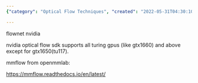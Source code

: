 ```yaml
---
{"category": "Optical Flow Techniques", "created": "2022-05-31T04:30:10.000Z", "date": "2022-05-31 04:30:10", "description": "The text explores Optical Flow, a technique used in computer vision to estimate motion between frames of video sequences. It highlights 'flownet' by NVIDIA, an optical flow SDK compatible with most Turing GPUs but excluding GTX1650(tu117). Additionally, it introduces mmflow from OpenMMLab, available at the provided link.", "modified": "2022-08-18T14:08:20.034Z", "tags": ["optical flow", "stub", "video analysis", "video feature extraction"], "title": "Optical Flow"}

---
```


flownet nvidia

nvidia optical flow sdk supports all turing gpus (like gtx1660) and above except for gtx1650(tu117).

mmflow from openmmlab:

https://mmflow.readthedocs.io/en/latest/
